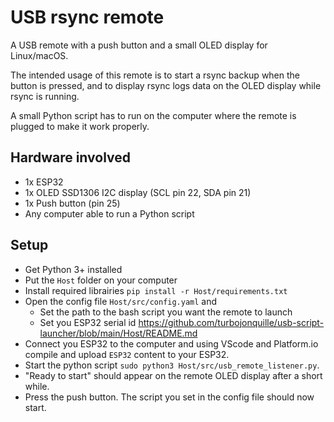 # USB rsync remote

A USB remote with a push button and a small OLED display for Linux/macOS.

The intended usage of this remote is to start a rsync backup when the button is pressed, and to display rsync logs data on the OLED display while rsync is running.

A small Python script has to run on the computer where the remote is plugged to make it work properly. 

## Hardware involved

- 1x ESP32
- 1x OLED SSD1306 I2C display (SCL pin 22, SDA pin 21)
- 1x Push button (pin 25)
- Any computer able to run a Python script

## Setup

- Get Python 3+ installed
- Put the `Host` folder on your computer
- Install required librairies `pip install -r Host/requirements.txt`
- Open the config file `Host/src/config.yaml` and 
  - Set the path to the bash script you want the remote to launch
  - Set you ESP32 serial id https://github.com/turbojonquille/usb-script-launcher/blob/main/Host/README.md
- Connect you ESP32 to the computer and using VScode and Platform.io compile and upload `ESP32` content to your ESP32.
- Start the python script `sudo python3 Host/src/usb_remote_listener.py`.
- "Ready to start" should appear on the remote OLED display after a short while.
- Press the push button. The script you set in the config file should now start.

